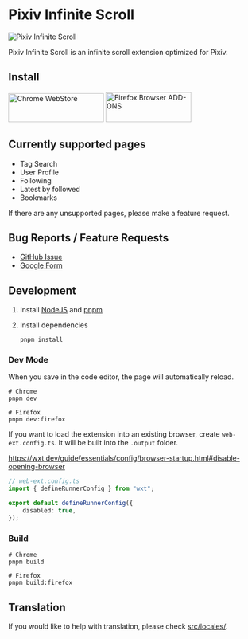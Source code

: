 # Pixiv Infinite Scroll

![Pixiv Infinite Scroll](https://github.com/user-attachments/assets/e8a254a9-aac6-48a2-85ed-1837f187e7f4)

Pixiv Infinite Scroll is an infinite scroll extension optimized for Pixiv.

## Install

<a href="https://chromewebstore.google.com/detail/pixiv-infinite-scroll/ihbbldgmjgjfpglmceokpdjenkjedcnb"><img alt="Chrome WebStore" width="191.8" height="58" src="https://developer.chrome.com/static/docs/webstore/branding/image/UV4C4ybeBTsZt43U4xis.png"></a>
<a href="https://addons.mozilla.org/ja/firefox/addon/pixiv-infinite-scroll/"><img alt="Firefox Browser ADD-ONS" width="172" height="60" src="https://blog.mozilla.org/addons/files/2015/11/get-the-addon.png"></a>

## Currently supported pages

- Tag Search
- User Profile
- Following
- Latest by followed
- Bookmarks

If there are any unsupported pages, please make a feature request.

## Bug Reports / Feature Requests

- [GitHub Issue](https://github.com/hamachi25/Pixiv-Infinite-Scroll/issues)
- [Google Form](https://forms.gle/nWLZzi86qnWaAyEs7)

## Development

1. Install [NodeJS](https://nodejs.org) and [pnpm](https://pnpm.io)

2. Install dependencies

    ```shell
    pnpm install
    ```

### Dev Mode

When you save in the code editor, the page will automatically reload.

```shell
# Chrome
pnpm dev
```

```shell
# Firefox
pnpm dev:firefox
```

If you want to load the extension into an existing browser, create `web-ext.config.ts`.
It will be built into the `.output` folder.

https://wxt.dev/guide/essentials/config/browser-startup.html#disable-opening-browser

```ts
// web-ext.config.ts
import { defineRunnerConfig } from "wxt";

export default defineRunnerConfig({
	disabled: true,
});
```

### Build

```shell
# Chrome
pnpm build
```

```shell
# Firefox
pnpm build:firefox
```

## Translation

If you would like to help with translation, please check [src/locales/](https://github.com/hamachi25/Pixiv-Infinite-Scroll/tree/main/src/locales).
